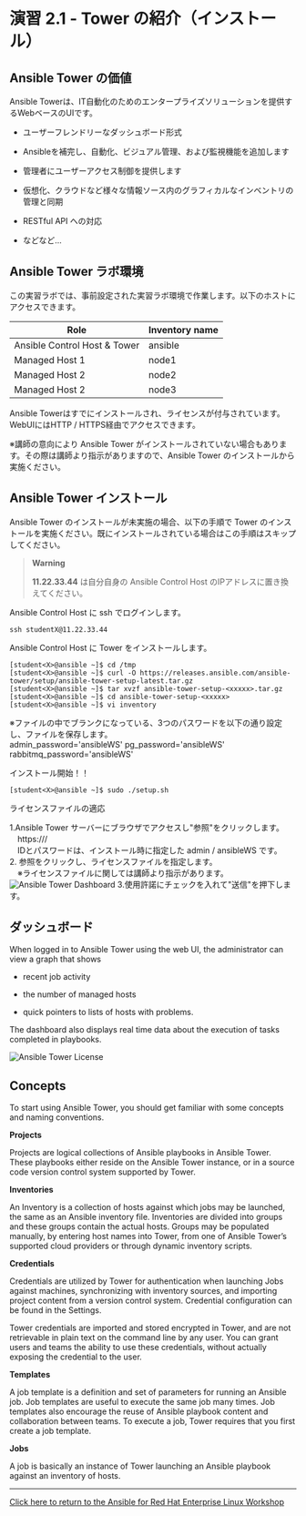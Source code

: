 # 演習 2.1 - Tower の紹介（インストール）

## Ansible Tower の価値

Ansible Towerは、IT自動化のためのエンタープライズソリューションを提供するWebベースのUIです。

  - ユーザーフレンドリーなダッシュボード形式

  - Ansibleを補完し、自動化、ビジュアル管理、および監視機能を追加します

  - 管理者にユーザーアクセス制御を提供します

  - 仮想化、クラウドなど様々な情報ソース内のグラフィカルなインベントリの管理と同期

  - RESTful API への対応

  - などなど...

## Ansible Tower ラボ環境

この実習ラボでは、事前設定された実習ラボ環境で作業します。以下のホストにアクセスできます。  

| Role                         | Inventory name |
| -----------------------------| ---------------|
| Ansible Control Host & Tower | ansible        |
| Managed Host 1               | node1          |
| Managed Host 2               | node2          |
| Managed Host 2               | node3          |

Ansible Towerはすでにインストールされ、ライセンスが付与されています。WebUIにはHTTP / HTTPS経由でアクセスできます。  

※講師の意向により Ansible Tower がインストールされていない場合もあります。その際は講師より指示がありますので、Ansible Tower のインストールから実施ください。  

## Ansible Tower インストール

Ansible Tower のインストールが未実施の場合、以下の手順で Tower のインストールを実施ください。既にインストールされている場合はこの手順はスキップしてください。  

> **Warning**
> 
> **11.22.33.44** は自分自身の Ansible Control Host のIPアドレスに置き換えてください。  

Ansible Control Host に ssh でログインします。  

    ssh studentX@11.22.33.44

Ansible Control Host に Tower をインストールします。  

    [student<X>@ansible ~]$ cd /tmp
    [student<X>@ansible ~]$ curl -O https://releases.ansible.com/ansible-tower/setup/ansible-tower-setup-latest.tar.gz
    [student<X>@ansible ~]$ tar xvzf ansible-tower-setup-<xxxxx>.tar.gz
    [student<X>@ansible ~]$ cd ansible-tower-setup-<xxxxx>
    [student<X>@ansible ~]$ vi inventory

※ファイルの中でブランクになっている、3つのパスワードを以下の通り設定し、ファイルを保存します。  
 admin_password='ansibleWS'
 pg_password='ansibleWS'
 rabbitmq_password='ansibleWS'

インストール開始！！  

    [student<X>@ansible ~]$ sudo ./setup.sh

ライセンスファイルの適応  

1.Ansible Tower サーバーにブラウザでアクセスし"参照"をクリックします。  
　https://<Ansigle Control Host>/  
　IDとパスワードは、インストール時に指定した admin / ansibleWS です。  
2. 参照をクリックし、ライセンスファイルを指定します。  
　※ライセンスファイルに関しては講師より指示があります。    
![Ansible Tower Dashboard](images/)
3.使用許諾にチェックを入れて"送信"を押下します。  

## ダッシュボード

When logged in to Ansible Tower using the web UI, the administrator can view a graph that shows

  - recent job activity

  - the number of managed hosts

  - quick pointers to lists of hosts with problems.

The dashboard also displays real time data about the execution of tasks completed in playbooks.

![Ansible Tower License](images/LisenceFile.jpg)

## Concepts

To start using Ansible Tower, you should get familiar with some concepts and naming conventions.

**Projects**

Projects are logical collections of Ansible playbooks in Ansible Tower. These playbooks either reside on the Ansible Tower instance, or in a source code version control system supported by Tower.

**Inventories**

An Inventory is a collection of hosts against which jobs may be launched, the same as an Ansible inventory file. Inventories are divided into groups and these groups contain the actual hosts. Groups may be populated manually, by entering host names into Tower, from one of Ansible Tower’s supported cloud providers or through dynamic inventory scripts.

**Credentials**

Credentials are utilized by Tower for authentication when launching Jobs against machines, synchronizing with inventory sources, and importing project content from a version control system. Credential configuration can be found in the Settings.

Tower credentials are imported and stored encrypted in Tower, and are not retrievable in plain text on the command line by any user. You can grant users and teams the ability to use these credentials, without actually exposing the credential to the user.

**Templates**

A job template is a definition and set of parameters for running an Ansible job. Job templates are useful to execute the same job many times. Job templates also encourage the reuse of Ansible playbook content and collaboration between teams. To execute a job, Tower requires that you first create a job template.

**Jobs**

A job is basically an instance of Tower launching an Ansible playbook against an inventory of hosts.

----

[Click here to return to the Ansible for Red Hat Enterprise Linux Workshop](../README.md#section-2---ansible-tower-exercises)

